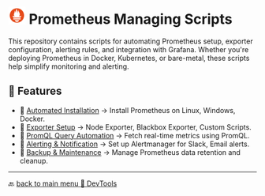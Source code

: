 # <img src="../Assets/pics/icons8-prometheus-48.svg" width="35" alt="Prometheus Managing Scripts"> Prometheus Managing Scripts

This repository contains scripts for automating Prometheus setup, exporter configuration, alerting rules, and integration with Grafana. Whether you're deploying Prometheus in Docker, Kubernetes, or bare-metal, these scripts help simplify monitoring and alerting.

## 🚀 Features

- 📂 [Automated Installation](./Install/) → Install Prometheus on Linux, Windows, Docker.
- 📂 [Exporter Setup](./Manage/) → Node Exporter, Blackbox Exporter, Custom Scripts.
- 📂 [PromQL Query Automation](./Perf/) → Fetch real-time metrics using PromQL.
- 📂 [Alerting & Notification](./Aware/) → Set up Alertmanager for Slack, Email alerts.
- 📂 [Backup & Maintenance](./Backup/) → Manage Prometheus data retention and cleanup.

---

🔙 [back to main menu 📂 DevTools](../)
